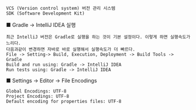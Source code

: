 ```
VCS (Version control system) 버전 관리 시스템
SDK (Software Development Kit)
```



■ Gradle -> IntelliJ IDEA 실행

```
최근 IntelliJ 버전은 Gradle로 실행을 하는 것이 기본 설정이다. 이렇게 하면 실행속도가 느리다. 
다음과같이 변경하면 자바로 바로 실행해서 실행속도가 더 빠르다.
File -> Setting-> Build, Execution, Deployment -> Build Tools -> Gradle
Build and run using: Gradle -> IntelliJ IDEA
Run tests using: Gradle -> IntelliJ IDEA
```



■ Settings -> Editor -> File Encodings 

```
Global Encodings: UTF-8
Project Encodings: UTF-8
Default encoding for properties files: UTF-8

```



